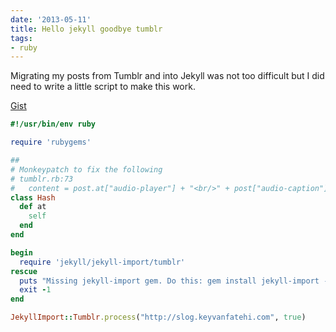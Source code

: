 ```yaml
---
date: '2013-05-11'
title: Hello jekyll goodbye tumblr
tags:
- ruby
---
```


Migrating my posts from Tumblr and into Jekyll was not too difficult but I did need to write a little script to make this work.

[Gist](https://gist.github.com/kfatehi/5562147)

```ruby
#!/usr/bin/env ruby

require 'rubygems'

##
# Monkeypatch to fix the following
# tumblr.rb:73
#   content = post.at["audio-player"] + "<br/>" + post["audio-caption"]
class Hash
  def at
    self
  end
end

begin
  require 'jekyll/jekyll-import/tumblr'
rescue
  puts "Missing jekyll-import gem. Do this: gem install jekyll-import --pre"
  exit -1
end

JekyllImport::Tumblr.process("http://slog.keyvanfatehi.com", true)
```
